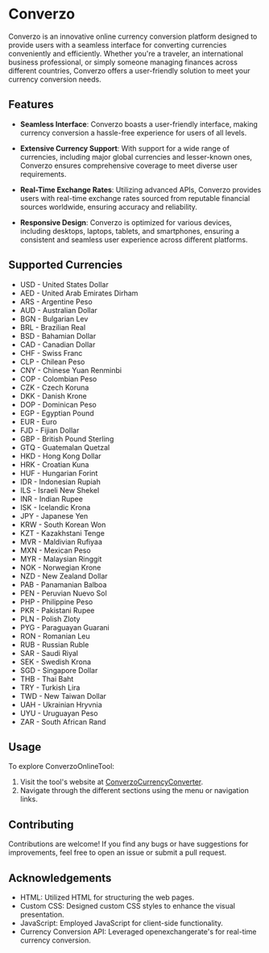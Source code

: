 # Converzo

Converzo is an innovative online currency conversion platform designed to provide users with a seamless interface for converting currencies conveniently and efficiently. Whether you're a traveler, an international business professional, or simply someone managing finances across different countries, Converzo offers a user-friendly solution to meet your currency conversion needs.

## Features

- **Seamless Interface**: Converzo boasts a user-friendly interface, making currency conversion a hassle-free experience for users of all levels.
  
- **Extensive Currency Support**: With support for a wide range of currencies, including major global currencies and lesser-known ones, Converzo ensures comprehensive coverage to meet diverse user requirements.
  
- **Real-Time Exchange Rates**: Utilizing advanced APIs, Converzo provides users with real-time exchange rates sourced from reputable financial sources worldwide, ensuring accuracy and reliability.
  
- **Responsive Design**: Converzo is optimized for various devices, including desktops, laptops, tablets, and smartphones, ensuring a consistent and seamless user experience across different platforms.

## Supported Currencies

- USD - United States Dollar
- AED - United Arab Emirates Dirham
- ARS - Argentine Peso
- AUD - Australian Dollar
- BGN - Bulgarian Lev
- BRL - Brazilian Real
- BSD - Bahamian Dollar
- CAD - Canadian Dollar
- CHF - Swiss Franc
- CLP - Chilean Peso
- CNY - Chinese Yuan Renminbi
- COP - Colombian Peso
- CZK - Czech Koruna
- DKK - Danish Krone
- DOP - Dominican Peso
- EGP - Egyptian Pound
- EUR - Euro
- FJD - Fijian Dollar
- GBP - British Pound Sterling
- GTQ - Guatemalan Quetzal
- HKD - Hong Kong Dollar
- HRK - Croatian Kuna
- HUF - Hungarian Forint
- IDR - Indonesian Rupiah
- ILS - Israeli New Shekel
- INR - Indian Rupee
- ISK - Icelandic Krona
- JPY - Japanese Yen
- KRW - South Korean Won
- KZT - Kazakhstani Tenge
- MVR - Maldivian Rufiyaa
- MXN - Mexican Peso
- MYR - Malaysian Ringgit
- NOK - Norwegian Krone
- NZD - New Zealand Dollar
- PAB - Panamanian Balboa
- PEN - Peruvian Nuevo Sol
- PHP - Philippine Peso
- PKR - Pakistani Rupee
- PLN - Polish Zloty
- PYG - Paraguayan Guarani
- RON - Romanian Leu
- RUB - Russian Ruble
- SAR - Saudi Riyal
- SEK - Swedish Krona
- SGD - Singapore Dollar
- THB - Thai Baht
- TRY - Turkish Lira
- TWD - New Taiwan Dollar
- UAH - Ukrainian Hryvnia
- UYU - Uruguayan Peso
- ZAR - South African Rand

## Usage

To explore ConverzoOnlineTool:

1. Visit the tool's website at [ConverzoCurrencyConverter](https://githubravisharma.github.io/ConverzoCurrencyConverterProject/).
2. Navigate through the different sections using the menu or navigation links.

## Contributing
Contributions are welcome! If you find any bugs or have suggestions for improvements, feel free to open an issue or submit a pull request.

## Acknowledgements
- HTML: Utilized HTML for structuring the web pages.
- Custom CSS: Designed custom CSS styles to enhance the visual presentation.
- JavaScript: Employed JavaScript for client-side functionality.
- Currency Conversion API: Leveraged openexchangerate's for real-time currency conversion.





